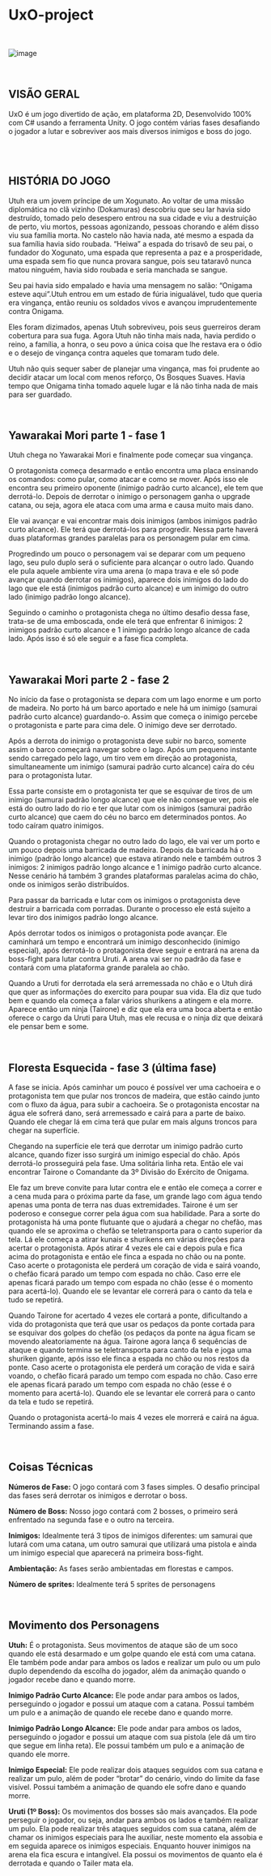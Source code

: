  # UxO-project
 
 <br>
 
<div widht="100%" height="20%">
 
  ![image](https://github.com/NeoCode-Xorg/UxO-project/assets/130402564/e0af42dc-91b4-4b5d-aa07-7719f2f5855b)
 
</div>
 
<br>

  ## VISÃO GERAL 
<div> 
    
  UxO é um jogo divertido de ação, em plataforma 2D, Desenvolvido 100% com C# usando a ferramenta Unity. O jogo contém várias fases desafiando o jogador a lutar e sobreviver aos mais diversos inimigos e boss do jogo. 
 
  
</div>

<br>
<br>

## HISTÓRIA DO JOGO

Utuh era um jovem príncipe de um Xogunato. Ao voltar de uma missão diplomática no clã vizinho (Dokamuras) descobriu que seu lar havia sido destruído, tomado pelo desespero entrou na sua cidade e viu a destruição de perto, viu mortos, pessoas agonizando, pessoas chorando e além disso viu sua família morta. No castelo não havia nada, até mesmo a espada da sua família havia sido roubada. “Heiwa” a espada do trisavô de seu pai, o fundador do Xogunato, uma espada que representa a paz e a prosperidade, uma espada sem fio que nunca provara sangue, pois seu tataravô nunca matou ninguém, havia sido roubada e seria manchada se sangue.

Seu pai havia sido empalado e havia uma mensagem no salão: “Onigama esteve aqui”.Utuh entrou em um estado de fúria inigualável, tudo que queria era vingança, então reuniu os soldados vivos e avançou imprudentemente contra Onigama.

Eles foram dizimados, apenas Utuh sobreviveu, pois seus guerreiros deram cobertura para sua fuga. Agora Utuh não tinha mais nada, havia perdido o reino, a família, a honra, o seu povo a única coisa que lhe restava era o ódio e o desejo de vingança contra aqueles que tomaram tudo dele.

Utuh não quis sequer saber de planejar uma vingança, mas foi prudente ao decidir atacar um local com menos reforço, Os Bosques Suaves. Havia tempo que Onigama tinha tomado aquele lugar e lá não tinha nada de mais para ser guardado.

<br>

## Yawarakai Mori parte 1 - fase 1

Utuh chega no Yawarakai Mori e finalmente pode começar sua vingança.

O protagonista começa desarmado e então encontra uma placa ensinando os comandos: como pular, como atacar e como se mover. Após isso ele encontra seu primeiro oponente (inimigo padrão curto alcance), ele tem que derrotá-lo. Depois de derrotar o inimigo o personagem ganha o upgrade catana, ou seja, agora ele ataca com uma arma e causa muito mais dano.

Ele vai avançar e vai encontrar mais dois inimigos (ambos inimigos padrão curto alcance). Ele terá que derrotá-los para progredir. Nessa parte haverá duas plataformas grandes paralelas para os personagem pular em cima.

Progredindo um pouco o personagem vai se deparar com um pequeno lago, seu pulo duplo será o suficiente para alcançar o outro lado. Quando ele pula aquele ambiente vira uma arena (o mapa trava e ele só pode avançar quando derrotar os inimigos), aparece dois inimigos do lado do lago que ele está (inimigos padrão curto alcance) e um inimigo do outro lado (inimigo padrão longo alcance).

Seguindo o caminho o protagonista chega no último desafio dessa fase, trata-se de uma emboscada, onde ele terá que enfrentar 6 inimigos: 2 inimigos padrão curto alcance e 1 inimigo padrão longo alcance de cada lado. Após isso é só ele seguir e a fase fica completa.

<br>

## Yawarakai Mori parte 2 - fase 2

No início da fase o protagonista se depara com um lago enorme e um porto de madeira. No porto há um barco aportado e nele há um inimigo (samurai padrão curto alcance) guardando-o. Assim que começa o inimigo percebe o protagonista e parte para cima dele. O inimigo deve ser derrotado.

Após a derrota do inimigo o protagonista deve subir no barco, somente assim o barco começará navegar sobre o lago. Após um pequeno instante sendo carregado pelo lago, um tiro vem em direção ao protagonista, simultaneamente um inimigo (samurai padrão curto alcance) caíra do céu para o protagonista lutar.

Essa parte consiste em o protagonista ter que se esquivar de tiros de um inimigo (samurai padrão longo alcance) que ele não consegue ver, pois ele está do outro lado do rio e ter que lutar com os inimigos (samurai padrão curto alcance) que caem do céu no barco em determinados pontos. Ao todo caíram quatro inimigos.

Quando o protagonista chegar no outro lado do lago, ele vai ver um porto e um pouco depois uma barricada de madeira. Depois da barricada há o inimigo (padrão longo alcance) que estava atirando nele e também outros 3 inimigos: 2 inimigos padrão longo alcance e 1 inimigo padrão curto alcance. Nesse cenário há também 3 grandes plataformas paralelas acima do chão, onde os inimigos serão distribuídos.

Para passar da barricada e lutar com os inimigos o protagonista deve destruir a barricada com porradas. Durante o processo ele está sujeito a levar tiro dos inimigos padrão longo alcance.

Após derrotar todos os inimigos o protagonista pode avançar. Ele caminhará um tempo e encontrará um inimigo desconhecido (inimigo especial), após derrotá-lo o protagonista deve seguir e entrará na arena da boss-fight para lutar contra Uruti. A arena vai ser no padrão da fase e contará com uma plataforma grande paralela ao chão.

Quando a Uruti for derrotada ela será arremessada no chão e o Utuh dirá que quer as informações do exercito para poupar sua vida. Ela diz que tudo bem e quando ela começa a falar vários shurikens a atingem e ela morre. Aparece então um ninja (Tairone) e diz que ela era uma boca aberta e então oferece o cargo da Uruti para Utuh, mas ele recusa e o ninja diz que deixará ele pensar bem e some.

<br>

## Floresta Esquecida - fase 3 (última fase)

A fase se inicia. Após caminhar um pouco é possível ver uma cachoeira e o protagonista tem que pular nos troncos de madeira, que estão caindo junto com o fluxo da água, para subir a cachoeira. Se o protagonista encostar na água ele sofrerá dano, será arremessado e cairá para a parte de baixo. Quando ele chegar lá em cima terá que pular em mais alguns troncos para chegar na superfície.

Chegando na superfície ele terá que derrotar um inimigo padrão curto alcance, quando fizer isso surgirá um inimigo especial do chão. Após derrotá-lo prosseguirá pela fase. Uma solitária linha reta. Então ele vai encontrar Tairone o Comandante da 3º Divisão do Exército de Onigama.

Ele faz um breve convite para lutar contra ele e então ele começa a correr e a cena muda para o próxima parte da fase, um grande lago com água tendo apenas uma ponta de terra nas duas extremidades. Tairone é um ser poderoso e consegue correr pela água com sua habilidade. Para a sorte do protagonista há uma ponte flutuante que o ajudará a chegar no chefão, mas quando ele se aproxima o chefão se teletransporta para o canto superior da tela. Lá ele começa a atirar kunais e shurikens em várias direções para acertar o protagonista. Após atirar 4 vezes ele cai e depois pula e fica acima do protagonista e então ele finca a espada no chão ou na ponte. Caso acerte o protagonista ele perderá um coração de vida e sairá voando, o chefão ficará parado um tempo com espada no chão. Caso erre ele apenas ficará parado um tempo com espada no chão (esse é o momento para acertá-lo). Quando ele se levantar ele correrá para o canto da tela e tudo se repetirá.

Quando Tairone for acertado 4 vezes ele cortará a ponte, dificultando a vida do protagonista que terá que usar os pedaços da ponte cortada para se esquivar dos golpes do chefão (os pedaços da ponte na água ficam se movendo aleatoriamente na água. Tairone agora lança 6 sequências de ataque e quando termina se teletransporta para canto da tela e joga uma shuriken gigante, após isso ele finca a espada no chão ou nos restos da ponte. Caso acerte o protagonista ele perderá um coração de vida e sairá voando, o chefão ficará parado um tempo com espada no chão. Caso erre ele apenas ficará parado um tempo com espada no chão (esse é o momento para acertá-lo). Quando ele se levantar ele correrá para o canto da tela e tudo se repetirá.

Quando o protagonista acertá-lo mais 4 vezes ele morrerá e cairá na água. Terminando assim a fase.

<br>

## Coisas Técnicas

**Números de Fase:** O jogo contará com 3 fases simples. O desafio principal das fases será derrotar os inimigos e derrotar o boss.

**Número de Boss:** Nosso jogo contará com 2 bosses, o primeiro será enfrentado na segunda fase e o outro na terceira.

**Inimigos:** Idealmente terá 3 tipos de inimigos diferentes: um samurai que lutará com uma catana, um outro samurai que utilizará uma pistola e ainda um inimigo especial que aparecerá na primeira boss-fight.

**Ambientação:** As fases serão ambientadas em florestas e campos.

**Número de sprites:** Idealmente terá 5 sprites de personagens

<br>

## Movimento dos Personagens

**Utuh:** É o protagonista. Seus movimentos de ataque são de um soco quando ele está desarmado e um golpe quando ele está com uma catana. Ele também pode andar para ambos os lados e realizar um pulo ou um pulo duplo dependendo da escolha do jogador, além da animação quando o jogador recebe dano e quando morre.

**Inimigo Padrão Curto Alcance:** Ele pode andar para ambos os lados, perseguindo o jogador e possui um ataque com a catana. Possui também um pulo e a animação de quando ele recebe dano e quando morre.

**Inimigo Padrão Longo Alcance:** Ele pode andar para ambos os lados, perseguindo o jogador e possui um ataque com sua pistola (ele dá um tiro que segue em linha reta). Ele possui também um pulo e a animação de quando ele morre.

**Inimigo Especial:** Ele pode realizar dois ataques seguidos com sua catana e realizar um pulo, além de poder “brotar” do cenário, vindo do limite da fase visível. Possui também a animação de quando ele sofre dano e quando morre.

**Uruti (1º Boss):** Os movimentos dos bosses são mais avançados. Ela pode perseguir o jogador, ou seja, andar para ambos os lados e também realizar um pulo. Ela pode realizar três ataques seguidos com sua catana, além de chamar os inimigos especiais para lhe auxiliar, neste momento ela assobia e em seguida aparece os inimigos especiais. Enquanto houver inimigos na arena ela fica escura e intangível. Ela possui os movimentos de quanto ela é derrotada e quando o Tailer mata ela.

